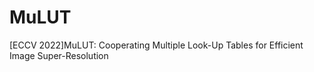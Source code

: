 # MuLUT
[ECCV 2022]MuLUT: Cooperating Multiple Look-Up Tables for Efficient Image Super-Resolution 
